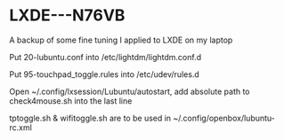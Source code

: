 LXDE---N76VB
============

A backup of some fine tuning I applied to LXDE on my laptop

Put 20-lubuntu.conf into /etc/lightdm/lightdm.conf.d

Put 95-touchpad_toggle.rules into /etc/udev/rules.d
	
Open ~/.config/lxsession/Lubuntu/autostart, add absolute path to check4mouse.sh into the last line

tptoggle.sh & wifitoggle.sh are to be used in ~/.config/openbox/lubuntu-rc.xml
